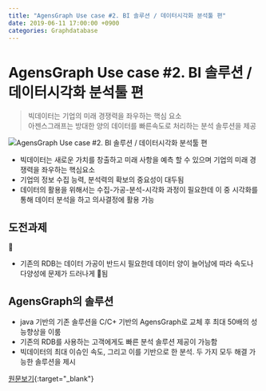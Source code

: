 ```yaml
---
title: "AgensGraph Use case #2. BI 솔루션 / 데이터시각화 분석툴 편"
date: 2019-06-11 17:00:00 +0900
categories: Graphdatabase
---
```


# AgensGraph Use case #2. BI 솔루션 / 데이터시각화 분석툴 편


> 빅데이터는 기업의 미래 경쟁력을 좌우하는 핵심 요소  
> 아젠스그래프는 방대한 양의 데이터를 빠른속도로 처리하는 분석 솔루션을 제공  


 ![AgensGraph Use case #2. BI 솔루션 / 데이터시각화 분석툴 편](https://blogfiles.pstatic.net/MjAxNzExMzBfMjE1/MDAxNTEyMDE1OTI4MzQ0.V1DT6WJlhDSO7CdRef1_8C8uxFWr1DpJv6teXAw_RKog.YGgawHb-T11Isqtw3CsZFtqjHIYo_mWRVkWF6Ed8oDgg.JPEG.bitnine9/1130_blog_naver.jpg)


- 빅데이터는 새로운 가치를 창출하고 미래 사항을 예측 할 수 있으며 기업의 미래 경쟁력을 좌우하는 핵심요소
- 기업의 정보 수집 능력, 분석력의 확보의 중요성이 대두됨
- 데이터의 활용을 위해서는 수집-가공-분석-시각화 과정이 필요한데 이 중 시각화를 통해 데이터 분석을 하고 의사결정에 활용 가능


## 도전과제

- 기존의 RDB는 데이터 가공이 반드시 필요한데 데이터 양이 늘어남에 따라 속도나 다양성에 문제가 드러나게 됨 


## AgensGraph의 솔루션 

- java 기반의 기존 솔루션을 C/C+ 기반의 AgensGraph로 교체 후 최대 50배의 성능향상을 이룸
- 기존의 RDB를 사용하는 고객에게도 빠른 분석 솔루션 제공이 가능함
- 빅데이터의 최대 이슈인 속도, 그리고 이를 기반으로 한 분석. 두 가지 모두 해결 가능한 솔루션을 제시


[원문보기](https://blog.naver.com/bitnine9/221151951300){:target="_blank"}


